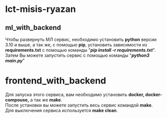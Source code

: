 # lct-misis-ryazan
## ml_with_backend
Чтобы развернуть МЛ сервис, необходимо установить **python** версии 3.10 и выше, а так же, с помощью **pip**, установить зависимости из **requirements.txt**
с помощью команды "**_pip install -r requirements.txt_**".
<br>
Затем Вы можете запустить сервис с помощью команды "_**python3 main.py**_"
# frontend_with_backend
Для запуска этого сервиса, вам необходимо установить **docker, docker-compouse,** а так же **make**.
<br>
После установки вы можете запустить весь сервис командой **make**. Для выключения сервиса используется **make clean**.
